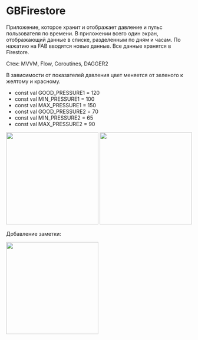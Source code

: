 # GBFirestore

Приложение, которое хранит и отображает давление и пульс пользователя по времени. В
приложении всего один экран, отображающий данные в списке, разделенным по дням и часам. По
нажатию на FAB вводятся новые данные. Все данные хранятся в Firestore.


Стек: MVVM, Flow, Coroutines, DAGGER2

В зависимости от показателей давления цвет меняется от зеленого к желтому и красному.
- const val GOOD_PRESSURE1 = 120
- const val MIN_PRESSURE1 = 100
- const val MAX_PRESSURE1 = 150
- const val GOOD_PRESSURE2 = 70
- const val MIN_PRESSURE2 = 65
- const val MAX_PRESSURE2 = 90


<img src="https://github.com/VladJT/GBFirestore/assets/95467816/c59cc7fd-1bb5-4e07-98cb-91905f0ee84f.png" width="250" >
<img src="https://github.com/VladJT/GBFirestore/assets/95467816/c209e887-6887-413e-a9a9-53ad2f93eb9b.png" width="250" >

Добавление заметки:

<img src="https://github.com/VladJT/GBFirestore/assets/95467816/33af41c6-0c9f-43db-a442-a9aa96ae07d1.png" width="250" >

